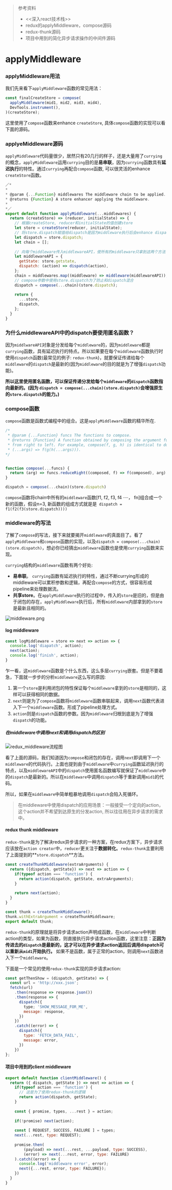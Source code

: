 > 参考资料
> 
> * <<深入react技术栈>>
> * redux的applyMiddleware，compose源码
> * redux-thunk源码
> * 项目中用到的简化异步请求操作的中间件源码

# applyMiddleware

### applyMiddleware用法
我们先来看下`applyMiddleware`函数的常见用法：

```js
const finalCreateStore = compose(
  applyMiddleware(mid1, mid2, mid3, mid4),
  DevTools.instrument(),
)(createStore);
```

这里使用了`compose`函数来enhance `createStore`, 具体`compose`函数的实现可以看下面的源码。

### applyeMiddleware源码

`applyMiddleware`代码量很少，居然只有20几行的样子，还是大量用了`currying`的概念，`applyMiddleware`运用`currying`目的是**易串联**，因为`currying`函数具有**延迟执行**的特性。通过`currying`再配合`compose`函数, 可以很灵活的enhance `createStore`函数。

```js
／*
*
* @param {...Function} middlewares The middleware chain to be applied.
* @returns {Function} A store enhancer applying the middleware.
*
*／
export default function applyMiddleware(...middlewares) {
  return (createStore) => (reducer, initialState) => {
    // 根据createStore, reducer和initialState的值创建store
    let store = createStore(reducer, initialState);
    // 将store.dispatch赋值给dispatch是因为middleware执行后会enhance dispatch的功能
    let dispatch = store.dispatch;
    let chain = [];
    
    // 向每个middleware传入middlewareAPI，使所有的middleware只拿到这两个方法
    let middlewareAPI = {
      getState: store.getstate,
      dispatch: (action) => dispatch(action),
    };
    chain = middlewares.map((middleware) => middleware(middlewareAPI));
    // compose参数中使用store.dispatch为了防止和dispatch混合
    dispatch = compose(...chain)(store.dispatch);
    
    return {
      ...store,
      dispatch,
    };
  }
}
```

### 为什么middlewareAPI中的dispatch要使用匿名函数？

因为`middlwareAPI`对象是分发给每个`middleware`的，因为`middleware`都是`currying`函数，具有延迟执行的特点。所以如果要在每个`middleware`函数执行时使用`dispatch`函数(最常见的例子: `redux-thunk`)，就要保证传递给每个`middleware`的`dispatch`是最新的(因为`middleware`的目的就是为了增强`dispatch`功能)。 

**所以这里使用匿名函数，可以保证传递分发给每个`middleware`的`dispatch`函数指向最新的。(因为
`dispatch = compose(...chain)(store.dispatch)`会增强原生的`store.dispatch`的能力。)**

### compose函数

`compose`函数是函数式编程中的组合。这是`applyMiddleware`函数的精华所在.

```js
/*
 * @param {...Function} funcs The functions to compose.
 * @returns {Function} A function obtained by composing the argument functions
 * from right to left. For example, compose(f, g, h) is identical to doing
 * (...args) => f(g(h(...args))).
*/


function compose(...funcs) {
  return (arg) => funcs.reduceRight((composed, f) => f(composed), arg)
}
```

```js
dispatch = compose(...chain)(store.dispatch)
```

`compose`函数将chain中所有的`middleware`函数[f1, f2, f3, f4 ····， fn]组合成一个新的函数，假设n=3, 新函数的组成方式就是是` dispatch = f1(f2(f3(store.dispatch))))`

### middleware的写法
了解了`compose`的写法，接下来就要揭开`middleware`的真面目了。看了`applyMiddleware`和`compose`函数的实现，以及`dispatch = compose(...chain)(store.dispatch)`，想必你已经猜出`middleware`函数也是使用`currying`函数来实现。

`currying`结构的`middleware`函数有两个好处:

* **易串联**。 `currying`函数有延迟执行的特性，通过不断currying形成的middleware可以累积参数和逻辑，再配合`compose`的方式，很容易形成pipeline来处理数据流。
* **共享store**。在`applyMiddleware`执行的过程中，传入的`store`是旧的，但是由于闭包的存在，`applyMiddleware`执行后，所有`middleware`内部拿到的`store`是最新且相同的。

![middleware.png](image/middleware.png)

#### log middleware

```js
const logMiddleware = store => next => action => {
  console.log('diapatch', action);
  next(action);
  console.log('finish', action);
}
```

乍一看，这`middleware`函数是个什么东西，这么多层`currying`嵌套。但是不要着急，下面就一步步的分析`middleware`这么写的原因:

1. 第一个`store`是利用闭包的特性保证每个`middleware`拿到的`store`是相同的，这样可以获得相同的数据。
2. `next`则是为了`compose`函数将`middleware`函数串联起来，调用`next`函数代表进入下一个`middleware`函数。形成了pipeline处理方式。
3. `action`则是`dispatch`函数的参数。因为`middleware`归根到底是为了增强`dispatch`的功能。

##### 在middleware中调用next和调用dispatch的区别

![redux_middleware流程图](images/redux_middleware流程图.png)

看了上面的源码，我们知道因为`compose`和闭包的存在，调用`next`即调用下一个`middleware`的代码执行。上面也提到由于`middleware`中`currying`函数延迟执行的特点，以及`middlewareAPI`中的`dispatch`使用匿名函数编写就保证了`middleware`中的`dispatch`是最新的。所以在`middleware`中调用`dispatch`等于重新调用`mid1`的代码。

所以，如果在`middleware`中简单粗暴地调用`dispatch`会陷入死循环。

> 在middleware中使用dispatch的应用场景：一般接受一个定向的action，这个action并不希望到达原生的分发action, 所以往往用在异步请求的需求中。

#### redux thunk middleware

`redux-thunk`是为了解决redux异步请求的一种方案，在redux方案下，异步请求应该放在`action creator`中，`reducer`更关注于**数据转化**。`redux-thunk`主要利用了上面提到的**`store.dispatch`**方法。

```js
const createThunkMiddleware(extraArguments) {
  return ({dispatch, getState}) => next => action => {
    if(typeof action === 'function') {
      return action(dispatch, getState, extraArguments);
    }
    
    return next(action);
  }
}

const thunk = createThunkMiddleware();
thunk.withExtraArgument = createThunkMiddleware;
export default thunk;
```

`redux-thunk`的原理就是将异步请求action声明成函数，在`middleware`中判断action的类型，如果为函数，则直接执行异步请求action函数，这里注意：**正因为传进去的`dispatch`是最新的，这才可以在异步请求action返回后调用dispatch可以重新从`mid1`开始执行。**
如果不是函数，属于正常的action，则调用`next`函数进入下一个`middleware`。

下面是一个常见的使用`redux-thunk`实现的异步请求action:

```js
const getThenShow = (dispatch, getState) => {
  const url = 'http://xxx.json';
  fetch(url)
    .then(response => response.json())
    .then(response => {
      dispatch({
        type; 'SHOW_MESSAGE_FOR_ME',
        message: response,
      })
    })
    .catch((error) => {
      dispatch({
        type: 'FETCH_DATA_FAIL',
        message: error,
      })
    })
};
```

#### 项目中用到的client middleware

```js
export default function clientMiddleware() {
  return ({ dispatch, getState }) => next => action => {
    if(typeof action === 'function') {
      // 这是为了使用redux-thunk的逻辑
      return action(dispatch, getState);
    }
    
    const { promise, types, ...rest } = action;
    
    if(!promise) next(action);
    
    const [ REQUEST, SUCCESS, FAILURE ] = types;
    next(...rest, type: REQUEST);
    
    promise.then(
    	(payload) => next(...rest, ...payload, type: SUCCESS),
    	(error) => next(...rest, error, type: FAILURE)
    ).catch((error) => {
      console.log('middleware error', error);
      next({...rest, error, type: FAILURE});
    })
  }
}
```
